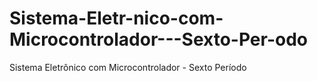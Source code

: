 # Sistema-Eletr-nico-com-Microcontrolador---Sexto-Per-odo
Sistema Eletrônico com Microcontrolador - Sexto Período
